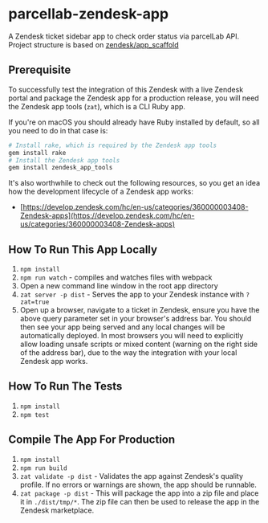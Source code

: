 # parcellab-zendesk-app

A Zendesk ticket sidebar app to check order status via parcelLab API.
Project structure is based on [zendesk/app_scaffold](https://github.com/zendesk/app_scaffold)

## Prerequisite

To successfully test the integration of this Zendesk with a live Zendesk portal and package the Zendesk app for a production release, you will need the Zendesk app tools (`zat`), which is a CLI Ruby app.

If you're on macOS you should already have Ruby installed by default, so all you need to do in that case is:

```bash
# Install rake, which is required by the Zendesk app tools
gem install rake
# Install the Zendesk app tools
gem install zendesk_app_tools
```

It's also worthwhile to check out the following resources, so you get an idea how the development lifecycle of a Zendesk app works:

- [https://develop.zendesk.com/hc/en-us/categories/360000003408-Zendesk-apps](https://develop.zendesk.com/hc/en-us/categories/360000003408-Zendesk-apps)

## How To Run This App Locally

1. `npm install`
1. `npm run watch` - compiles and watches files with webpack
1. Open a new command line window in the root app directory
1. `zat server -p dist` - Serves the app to your Zendesk instance with `?zat=true`
1. Open up a browser, navigate to a ticket in Zendesk, ensure you have the above query parameter set in your browser's address bar. You should then see your app being served and any local changes will be automatically deployed. In most browsers you will need to explicitly allow loading unsafe scripts or mixed content (warning on the right side of the address bar), due to the way the integration with your local Zendesk app works.

## How To Run The Tests

1. `npm install`
1. `npm test`

## Compile The App For Production

1. `npm install`
1. `npm run build`
1. `zat validate -p dist` - Validates the app against Zendesk's quality profile. If no errors or warnings are shown, the app should be runnable.
1. `zat package -p dist` - This will package the app into a zip file and place it in `./dist/tmp/*`. The zip file can then be used to release the app in the Zendesk marketplace.
